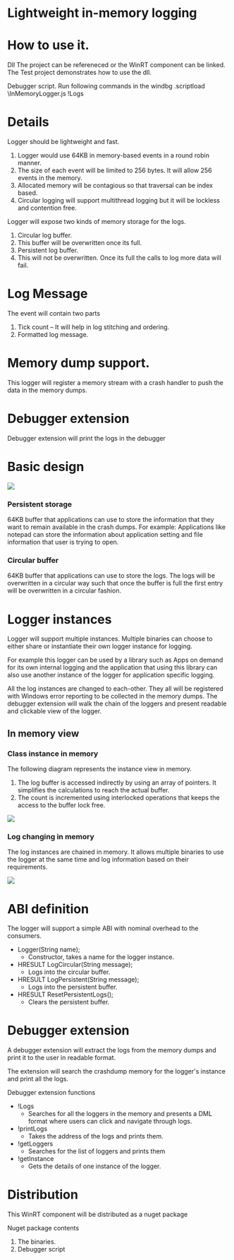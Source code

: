 # Lightweight in-memory logging

# How to use it.

Dll
The project can be refereneced or the WinRT component can be linked. The Test project demonstrates how to use the dll.

Debugger script.
Run following commands in the windbg
.scriptload <path>\InMemoryLogger.js
!Logs

# Details

Logger should be lightweight and fast.

1. Logger would use 64KB in memory-based events in a round robin manner.
2. The size of each event will be limited to 256 bytes. It will allow 256 events in the memory.
3. Allocated memory will be contagious so that traversal can be index based.
4. Circular logging will support multithread logging but it will be lockless and contention free.

Logger will expose two kinds of memory storage for the logs.

1. Circular log buffer.
  1. This buffer will be overwritten once its full.
2. Persistent log buffer.
  1. This will not be overwritten. Once its full the calls to log more data will fail.


# Log Message

The event will contain two parts

1. Tick count – It will help in log stitching and ordering.
2. Formatted log message.

# Memory dump support.

This logger will register a memory stream with a crash handler to push the data in the memory dumps.

# Debugger extension

Debugger extension will print the logs in the debugger

# Basic design

![](RackMultipart20220830-1-9ilt6a_html_85e5f3e3372dab62.png)

### Persistent storage

64KB buffer that applications can use to store the information that they want to remain available in the crash dumps. For example: Applications like notepad can store the information about application setting and file information that user is trying to open.

### Circular buffer

64KB buffer that applications can use to store the logs. The logs will be overwritten in a circular way such that once the buffer is full the first entry will be overwritten in a circular fashion.

# Logger instances

Logger will support multiple instances. Multiple binaries can choose to either share or instantiate their own logger instance for logging.

For example this logger can be used by a library such as Apps on demand for its own internal logging and the application that using this library can also use another instance of the logger for application specific logging.

All the log instances are changed to each-other. They all will be registered with Windows error reporting to be collected in the memory dumps. The debugger extension will walk the chain of the loggers and present readable and clickable view of the logger.

## In memory view

### Class instance in memory

The following diagram represents the instance view in memory.

1. The log buffer is accessed indirectly by using an array of pointers. It simplifies the calculations to reach the actual buffer.
2. The count is incremented using interlocked operations that keeps the access to the buffer lock free.

![](RackMultipart20220830-1-9ilt6a_html_8764214dd8e1ab4d.gif)

### Log changing in memory

The log instances are chained in memory. It allows multiple binaries to use the logger at the same time and log information based on their requirements.

![](RackMultipart20220830-1-9ilt6a_html_4ca3f3d4ca6e1e5d.gif)

# ABI definition

The logger will support a simple ABI with nominal overhead to the consumers.

- Logger(String name);
  - Constructor, takes a name for the logger instance.
- HRESULT LogCircular(String message);
  - Logs into the circular buffer.
- HRESULT LogPersistent(String message);
  - Logs into the persistent buffer.
- HRESULT ResetPersistentLogs();
  - Clears the persistent buffer.

# Debugger extension

A debugger extension will extract the logs from the memory dumps and print it to the user in readable format.

The extension will search the crashdump memory for the logger's instance and print all the logs.

Debugger extension functions

- !Logs
  - Searches for all the loggers in the memory and presents a DML format where users can click and navigate through logs.
- !printLogs
  - Takes the address of the logs and prints them.
- !getLoggers
  - Searches for the list of loggers and prints them
- !getInstance
  - Gets the details of one instance of the logger.

# Distribution

This WinRT component will be distributed as a nuget package

Nuget package contents

1. The binaries.
2. Debugger script

